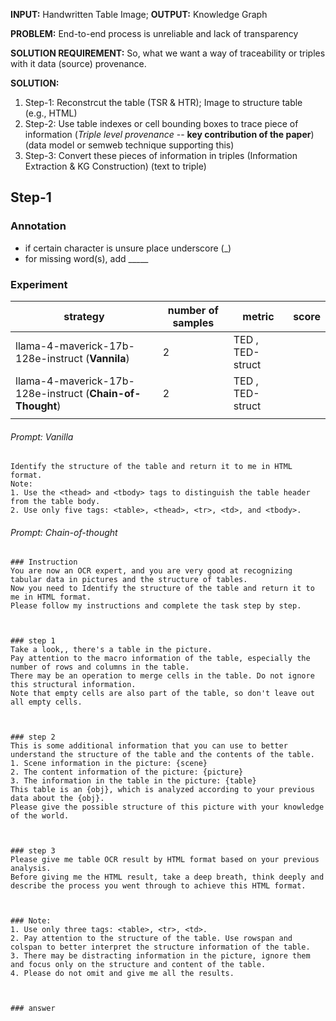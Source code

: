 **INPUT:** Handwritten Table Image; **OUTPUT:** Knowledge Graph

**PROBLEM:** End-to-end process is unreliable and lack of transparency

**SOLUTION REQUIREMENT:** So, what we want a way of traceability or triples with it data (source) provenance.

**SOLUTION:**
1. Step-1: Reconstrcut the table (TSR & HTR); Image to structure table (e.g., HTML)
2. Step-2: Use table indexes or cell bounding boxes to trace piece of information (*Triple level provenance* -- **key contribution of the paper**) (data model or semweb technique supporting this)
3. Step-3: Convert these pieces of information in triples (Information Extraction & KG Construction) (text to triple)


## Step-1
### Annotation
- if certain character is unsure place underscore (_)
- for missing word(s), add _____ 


### Experiment

|strategy | number of samples|metric|score|
|---|---|---|---|
| llama-4-maverick-17b-128e-instruct (**Vannila**) | 2  | TED , TED-struct  |   |
| llama-4-maverick-17b-128e-instruct (**Chain-of-Thought**)  |  2 | TED , TED-struct  |   |   |
|   |   |   |   |   |


###### Prompt: Vanilla
```
Identify the structure of the table and return it to me in HTML format.
Note: 
1. Use the <thead> and <tbody> tags to distinguish the table header from the table body.
2. Use only five tags: <table>, <thead>, <tr>, <td>, and <tbody>.
```


###### Prompt: Chain-of-thought
```
### Instruction
You are now an OCR expert, and you are very good at recognizing tabular data in pictures and the structure of tables.
Now you need to Identify the structure of the table and return it to me in HTML format.
Please follow my instructions and complete the task step by step.



### step 1
Take a look,, there's a table in the picture.
Pay attention to the macro information of the table, especially the number of rows and columns in the table.
There may be an operation to merge cells in the table. Do not ignore this structural information.
Note that empty cells are also part of the table, so don't leave out all empty cells.



### step 2
This is some additional information that you can use to better understand the structure of the table and the contents of the table.
1. Scene information in the picture: {scene}
2. The content information of the picture: {picture}
3. The information in the table in the picture: {table}
This table is an {obj}, which is analyzed according to your previous data about the {obj}.
Please give the possible structure of this picture with your knowledge of the world.



### step 3
Please give me table OCR result by HTML format based on your previous analysis.
Before giving me the HTML result, take a deep breath, think deeply and describe the process you went through to achieve this HTML format.



### Note: 
1. Use only three tags: <table>, <tr>, <td>.
2. Pay attention to the structure of the table. Use rowspan and colspan to better interpret the structure information of the table.
3. There may be distracting information in the picture, ignore them and focus only on the structure and content of the table.
4. Please do not omit and give me all the results.



### answer
```

